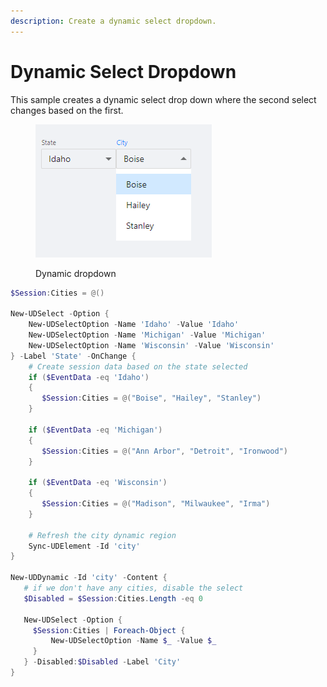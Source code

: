 ```yaml
---
description: Create a dynamic select dropdown.
---
```


# Dynamic Select Dropdown

This sample creates a dynamic select drop down where the second select changes based on the first.&#x20;

<figure><img src="../../.gitbook/assets/image (572).png" alt=""><figcaption><p>Dynamic dropdown</p></figcaption></figure>

```powershell
$Session:Cities = @()

New-UDSelect -Option {
    New-UDSelectOption -Name 'Idaho' -Value 'Idaho'
    New-UDSelectOption -Name 'Michigan' -Value 'Michigan'
    New-UDSelectOption -Name 'Wisconsin' -Value 'Wisconsin'
} -Label 'State' -OnChange {
    # Create session data based on the state selected
    if ($EventData -eq 'Idaho')
    {
       $Session:Cities = @("Boise", "Hailey", "Stanley")
    }
    
    if ($EventData -eq 'Michigan')
    {
       $Session:Cities = @("Ann Arbor", "Detroit", "Ironwood")
    }
    
    if ($EventData -eq 'Wisconsin')
    {
       $Session:Cities = @("Madison", "Milwaukee", "Irma")
    }

    # Refresh the city dynamic region
    Sync-UDElement -Id 'city'
}

New-UDDynamic -Id 'city' -Content {
   # if we don't have any cities, disable the select
   $Disabled = $Session:Cities.Length -eq 0

   New-UDSelect -Option {
     $Session:Cities | Foreach-Object {
         New-UDSelectOption -Name $_ -Value $_
     }
   } -Disabled:$Disabled -Label 'City'
}

```
